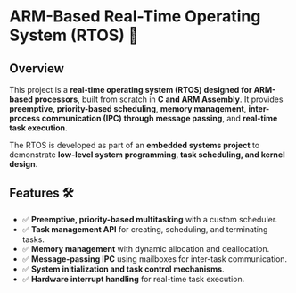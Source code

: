 # **ARM-Based Real-Time Operating System (RTOS) 🚀**

## **Overview**
This project is a **real-time operating system (RTOS) designed for ARM-based processors**, built from scratch in **C and ARM Assembly**. It provides **preemptive, priority-based scheduling**, **memory management**, **inter-process communication (IPC) through message passing**, and **real-time task execution**.

The RTOS is developed as part of an **embedded systems project** to demonstrate **low-level system programming, task scheduling, and kernel design**.

## **Features** 🛠️
- ✅ **Preemptive, priority-based multitasking** with a custom scheduler.
- ✅ **Task management API** for creating, scheduling, and terminating tasks.
- ✅ **Memory management** with dynamic allocation and deallocation.
- ✅ **Message-passing IPC** using mailboxes for inter-task communication.
- ✅ **System initialization and task control mechanisms**.
- ✅ **Hardware interrupt handling** for real-time task execution.

